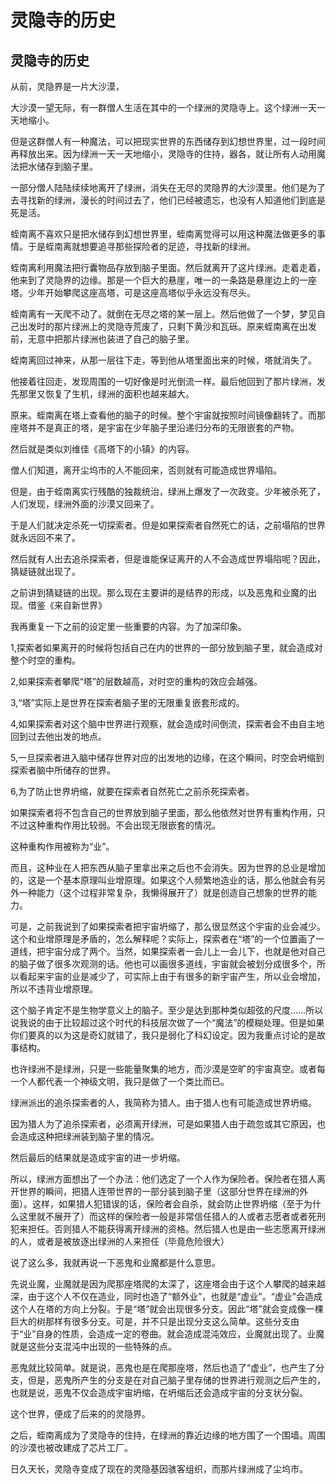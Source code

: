 # 灵隐寺的历史

## 灵隐寺的历史

从前，灵隐界是一片大沙漠，

大沙漠一望无际，有一群僧人生活在其中的一个绿洲的灵隐寺上。这个绿洲一天一天地缩小。

但是这群僧人有一种魔法，可以把现实世界的东西储存到幻想世界里，过一段时间再释放出来。因为绿洲一天一天地缩小，灵隐寺的住持，器各，就让所有人动用魔法把水储存到脑子里。

一部分僧人陆陆续续地离开了绿洲，消失在无尽的灵隐界的大沙漠里。他们是为了去寻找新的绿洲，漫长的时间过去了，他们已经被遗忘，也没有人知道他们到底是死是活。

蛭南离不喜欢只是把水储存到幻想世界里，蛭南离觉得可以用这种魔法做更多的事情。于是蛭南离就想要追寻那些探险者的足迹，寻找新的绿洲。

蛭南离利用魔法把行囊物品存放到脑子里面。然后就离开了这片绿洲。走着走着，他来到了灵隐界的边缘。那是一个巨大的悬崖，唯一的一条路是悬崖边上的一座塔。少年开始攀爬这座高塔，可是这座高塔似乎永远没有尽头。

蛭南离有一天爬不动了。就倒在无尽之塔的某一层上。然后他做了一个梦，梦见自己出发时的那片绿洲上的灵隐寺荒废了，只剩下黄沙和瓦砾。原来蛭南离在出发前，无意中把那片绿洲也装进了自己的脑子里。

蛭南离回过神来，从那一层往下走，等到他从塔里面出来的时候，塔就消失了。

他接着往回走，发现周围的一切好像是时光倒流一样。最后他回到了那片绿洲，发先那里又恢复了生机，绿洲的面积也越来越大。

原来。蛭南离在塔上查看他的脑子的时候。整个宇宙就按照时间镜像翻转了。而那座塔并不是真正的塔，是宇宙在少年脑子里沿递归分布的无限嵌套的产物。



然后就是类似刘维佳《高塔下的小镇》的内容。

僧人们知道，离开尘坞市的人不能回来，否则就有可能造成世界塌陷。

但是，由于蛭南离实行残酷的独裁统治，绿洲上爆发了一次政变。少年被杀死了，人们发现，绿洲外面的沙漠又回来了。

于是人们就决定杀死一切探索者。但是如果探索者自然死亡的话，之前塌陷的世界就永远回不来了。

然后就有人出去追杀探索者，但是谁能保证离开的人不会造成世界塌陷呢？因此，猜疑链就出现了。

之前讲到猜疑链的出现。那么现在主要讲的是结界的形成，以及恶鬼和业魔的出现。借鉴《来自新世界》

我再重复一下之前的设定里一些重要的内容。为了加深印象。

1,探索者如果离开的时候将包括自己在内的世界的一部分放到脑子里，就会造成对整个时空的重构。

2,如果探索者攀爬“塔”的层数越高，对时空的重构的效应会越强。

3,“塔”实际上是世界在探索者脑子里的无限重复嵌套形成的。

4,如果探索者对这个脑中世界进行观察，就会造成时间倒流，探索者会不由自主地回到过去他出发的地点。

5,一旦探索者进入脑中储存世界对应的出发地的边缘，在这个瞬间，时空会坍缩到探索者脑中所储存的世界。

6,为了防止世界坍缩，就要在探索者自然死亡之前杀死探索者。

如果探索者将不包含自己的世界放到脑子里面，那么他依然对世界有重构作用，只不过这种重构作用比较弱。不会出现无限嵌套的情况。

这种重构作用被称为“业”。

而且，这种业在人把东西从脑子里拿出来之后也不会消失。因为世界的总业是增加的，这是一个基本原理叫业增原理。如果这个人频繁地造业的话，那么他就会有另外一种能力（这个过程非常复杂，我懒得展开了）就是创造自己想象的世界的能力。

可是，之前我说到了如果探索者把宇宙坍缩了，那么很显然这个宇宙的业会减少。这个和业增原理是矛盾的，怎么解释呢？实际上，探索者在“塔”的一个位置画了一道线，把宇宙分成了两个。当然，如果探索者一会儿上一会儿下，也就是他对自己的脑子做了很多次观测的话。他也可以画很多道线，宇宙就会被划分成很多个，所以看起来宇宙的业是减少了，可实际上由于有很多的新宇宙产生，所以业会增加，所以不违背业增原理。

这个脑子肯定不是生物学意义上的脑子。至少是达到那种类似超弦的尺度……所以说我说的由于比较超过这个时代的科技层次做了一个“魔法”的模糊处理。但是如果你们要真的以为这是奇幻就错了，我只是弱化了科幻设定。因为我重点讨论的是故事结构。

也许绿洲不是绿洲，只是一些能量聚集的地方，而沙漠是空旷的宇宙真空。或者每一个人都代表一个神级文明，我只是做了一个类比而已。

绿洲派出的追杀探索者的人，我简称为猎人。由于猎人也有可能造成世界坍缩。

因为猎人为了追杀探索者，必须离开绿洲，可是如果猎人由于疏忽或其它原因，也会造成这种把绿洲装到脑子里的情况。

然后最后的结果就是造成宇宙的进一步坍缩。

所以，绿洲方面想出了一个办法：他们选定了一个人作为保险者。保险者在猎人离开世界的瞬间，把猎人连带世界的一部分装到脑子里（这部分世界在绿洲的外面）。这样，如果猎人犯错误的话，保险者会自杀，就会防止世界坍缩（至于为什么这里就不展开了）而这样的保险者一般是非常信任猎人的人或者志愿者或者死刑犯来担任。否则猎人不能获得离开绿洲的资格。然后猎人也是由一些志愿离开绿洲的人，或者是被放逐出绿洲的人来担任（毕竟危险很大）

说了这么多，我就再说一下恶鬼和业魔都是什么意思。

先说业魔，业魔就是因为爬那座塔爬的太深了，这座塔会由于这个人攀爬的越来越深，由于这个人不仅在造业，同时也造了“额外业”，也就是“虚业”。“虚业”会造成这个人在塔的方向上分裂。于是“塔”就会出现很多分支。因此“塔”就会变成像一棵巨大的树那样有很多分支。可是，并不只是出现分支这么简单。这些分支由于“业”自身的性质，会造成一定的卷曲。就会造成混沌效应，业魔就出现了。业魔就是这些分支混沌中出现的一些特殊的点。

恶鬼就比较简单。就是说，恶鬼也是在爬那座塔，然后也造了“虚业”，也产生了分支，但是，恶鬼所产生的分支是在对自己脑子里存储的世界进行观测之后产生的，也就是说，恶鬼不仅会造成宇宙坍缩，在坍缩后还会造成宇宙的分支状分裂。





这个世界，便成了后来的的灵隐界。

之后，蛭南离成为了灵隐寺的住持，在绿洲的靠近边缘的地方围了一个围墙。周围的沙漠也被改建成了芯片工厂。

日久天长，灵隐寺变成了现在的灵隐基因骇客组织，而那片绿洲成了尘坞市。

## 

